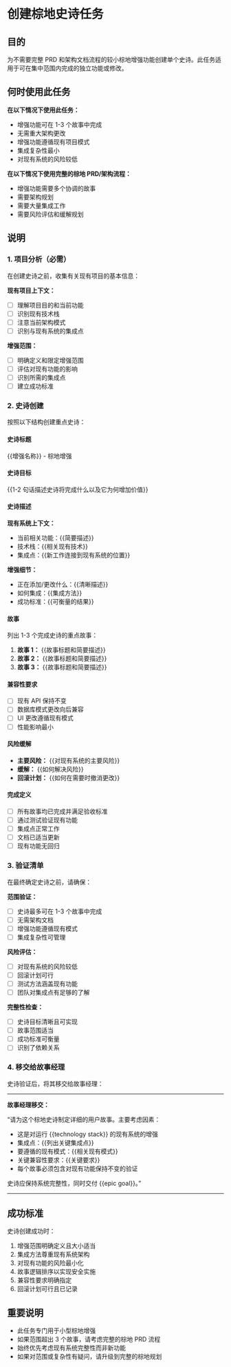 # 创建棕地史诗任务

## 目的

为不需要完整 PRD 和架构文档流程的较小棕地增强功能创建单个史诗。此任务适用于可在集中范围内完成的独立功能或修改。

## 何时使用此任务

**在以下情况下使用此任务：**

- 增强功能可在 1-3 个故事中完成
- 无需重大架构更改
- 增强功能遵循现有项目模式
- 集成复杂性最小
- 对现有系统的风险较低

**在以下情况下使用完整的棕地 PRD/架构流程：**

- 增强功能需要多个协调的故事
- 需要架构规划
- 需要大量集成工作
- 需要风险评估和缓解规划

## 说明

### 1. 项目分析（必需）

在创建史诗之前，收集有关现有项目的基本信息：

**现有项目上下文：**

- [ ] 理解项目目的和当前功能
- [ ] 识别现有技术栈
- [ ] 注意当前架构模式
- [ ] 识别与现有系统的集成点

**增强范围：**

- [ ] 明确定义和限定增强范围
- [ ] 评估对现有功能的影响
- [ ] 识别所需的集成点
- [ ] 建立成功标准

### 2. 史诗创建

按照以下结构创建重点史诗：

#### 史诗标题

{{增强名称}} - 棕地增强

#### 史诗目标

{{1-2 句话描述史诗将完成什么以及它为何增加价值}}

#### 史诗描述

**现有系统上下文：**

- 当前相关功能：{{简要描述}}
- 技术栈：{{相关现有技术}}
- 集成点：{{新工作连接到现有系统的位置}}

**增强细节：**

- 正在添加/更改什么：{{清晰描述}}
- 如何集成：{{集成方法}}
- 成功标准：{{可衡量的结果}}

#### 故事

列出 1-3 个完成史诗的重点故事：

1. **故事 1：** {{故事标题和简要描述}}
2. **故事 2：** {{故事标题和简要描述}}
3. **故事 3：** {{故事标题和简要描述}}

#### 兼容性要求

- [ ] 现有 API 保持不变
- [ ] 数据库模式更改向后兼容
- [ ] UI 更改遵循现有模式
- [ ] 性能影响最小

#### 风险缓解

- **主要风险：** {{对现有系统的主要风险}}
- **缓解：** {{如何解决风险}}
- **回滚计划：** {{如何在需要时撤消更改}}

#### 完成定义

- [ ] 所有故事均已完成并满足验收标准
- [ ] 通过测试验证现有功能
- [ ] 集成点正常工作
- [ ] 文档已适当更新
- [ ] 现有功能无回归

### 3. 验证清单

在最终确定史诗之前，请确保：

**范围验证：**

- [ ] 史诗最多可在 1-3 个故事中完成
- [ ] 无需架构文档
- [ ] 增强功能遵循现有模式
- [ ] 集成复杂性可管理

**风险评估：**

- [ ] 对现有系统的风险较低
- [ ] 回滚计划可行
- [ ] 测试方法涵盖现有功能
- [ ] 团队对集成点有足够的了解

**完整性检查：**

- [ ] 史诗目标清晰且可实现
- [ ] 故事范围适当
- [ ] 成功标准可衡量
- [ ] 识别了依赖关系

### 4. 移交给故事经理

史诗验证后，将其移交给故事经理：

---

**故事经理移交：**

“请为这个棕地史诗制定详细的用户故事。主要考虑因素：

- 这是对运行 {{technology stack}} 的现有系统的增强
- 集成点：{{列出关键集成点}}
- 要遵循的现有模式：{{相关现有模式}}
- 关键兼容性要求：{{关键要求}}
- 每个故事必须包含对现有功能保持不变的验证

史诗应保持系统完整性，同时交付 {{epic goal}}。”

---

## 成功标准

史诗创建成功时：

1. 增强范围明确定义且大小适当
2. 集成方法尊重现有系统架构
3. 对现有功能的风险最小化
4. 故事逻辑排序以实现安全实施
5. 兼容性要求明确指定
6. 回滚计划可行且已记录

## 重要说明

- 此任务专门用于小型棕地增强
- 如果范围超出 3 个故事，请考虑完整的棕地 PRD 流程
- 始终优先考虑现有系统完整性而非新功能
- 如果对范围或复杂性有疑问，请升级到完整的棕地规划
